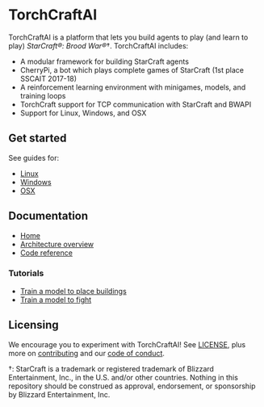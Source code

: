 # TorchCraftAI

TorchCraftAI is a platform that lets you build agents to play (and learn to play) *StarCraft®: Brood War®*†. TorchCraftAI includes:
- A modular framework for building StarCraft agents
- CherryPi, a bot which plays complete games of StarCraft (1st place SSCAIT 2017-18)
- A reinforcement learning environment with minigames, models, and training loops
- TorchCraft support for TCP communication with StarCraft and BWAPI
- Support for Linux, Windows, and OSX

## Get started

See guides for:

- [Linux](https://torchcraft.github.io/torchcraftai/docs/install-linux.html)
- [Windows](https://torchcraft.github.io/torchcraftai/docs/install-windows.html)
- [OSX](https://torchcraft.github.io/torchcraftai/docs/install-osx.html)

## Documentation

* [Home](https://torchcraft.github.io/torchcraftai)
* [Architecture overview](https://torchcraft.github.io/torchcraftai/docs/architecture.html)
* [Code reference](https://torchcraft.github.io/torchcraftai/reference/)

### Tutorials

* [Train a model to place buildings](https://torchcraft.github.io/torchcraftai/docs/bptut-intro.html)
* [Train a model to fight](https://torchcraft.github.io/torchcraftai/docs/microtut-intro.html)

## Licensing

We encourage you to experiment with TorchCraftAI! See [LICENSE](https://github.com/TorchCraft/TorchCraftAI/blob/master/LICENSE), plus more on [contributing](https://github.com/TorchCraft/TorchCraftAI/blob/master/CONTRIBUTING.md) and our [code of conduct](https://github.com/TorchCraft/TorchCraftAI/blob/master/CODE_OF_CONDUCT.md).

†: StarCraft is a trademark or registered trademark of Blizzard Entertainment, Inc., in the U.S. and/or other countries.  Nothing in this repository should be construed as approval, endorsement, or sponsorship by Blizzard Entertainment, Inc.
